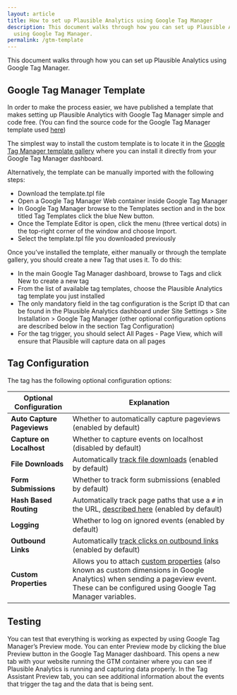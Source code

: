 ```yaml
---
layout: article
title: How to set up Plausible Analytics using Google Tag Manager
description: This document walks through how you can set up Plausible Analytics
  using Google Tag Manager.
permalink: /gtm-template
---
```

This document walks through how you can set up Plausible Analytics using Google Tag Manager.

## Google Tag Manager Template

In order to make the process easier, we have published a template that makes setting up Plausible Analytics with Google Tag Manager simple and code free. (You can find the source code for the Google Tag Manager template used [here](https://github.com/plausible/plausible-gtm-template))

The simplest way to install the custom template is to locate it in the [Google Tag Manager template gallery](https://tagmanager.google.com/gallery/#/) where you can install it directly from your Google Tag Manager dashboard.

Alternatively, the template can be manually imported with the following steps:
* Download the template.tpl file
* Open a Google Tag Manager Web container inside Google Tag Manager
* In Google Tag Manager browse to the Templates section and in the box titled Tag Templates click the blue New button.
* Once the Template Editor is open, click the menu (three vertical dots) in the top-right corner of the window and choose Import.
* Select the template.tpl file you downloaded previously

Once you’ve installed the template, either manually or through the template gallery, you should create a new Tag that uses it.  To do this:
* In the main Google Tag Manager dashboard, browse to Tags and click New to create a new tag
* From the list of available tag templates, choose the Plausible Analytics tag template you just installed
* The only mandatory field in the tag configuration is the Script ID that can be found in the Plausible Analytics dashboard under Site Settings > Site Installation > Google Tag Manager (other optional configuration options are described below in the section Tag Configuration)
* For the tag trigger, you should select All Pages - Page View, which will ensure that Plausible will capture data on all pages

## Tag Configuration

The tag has the following optional configuration options:

| **Optional Configuration** | **Explanation** |
|---------------------------|-----------------|
| **Auto Capture Pageviews**    | Whether to automatically capture pageviews (enabled by default) |
| **Capture on Localhost**      | Whether to capture events on localhost (disabled by default) |
| **File Downloads**            | Automatically [track file downloads](https://plausible.io/docs/file-downloads-tracking) (enabled by default) |
| **Form Submissions**          | Whether to track form submissions (enabled by default) |
| **Hash Based Routing**        | Automatically track page paths that use a `#` in the URL, [described here](https://plausible.io/docs/hash-based-routing) (enabled by default) |
| **Logging**                   | Whether to log on ignored events (enabled by default) |
| **Outbound Links**            | Automatically [track clicks on outbound links](https://plausible.io/docs/outbound-link-click-tracking) (enabled by default) |
| **Custom Properties**         | Allows you to attach [custom properties](https://plausible.io/docs/custom-props/introduction) (also known as custom dimensions in Google Analytics) when sending a pageview event. These can be configured using Google Tag Manager variables. |

## Testing

You can test that everything is working as expected by using Google Tag Manager’s Preview mode.  You can enter Preview mode by clicking the blue Preview button in the Google Tag Manager dashboard. This opens a new tab with your website running the GTM container where you can see if Plausible Analytics is running and capturing data properly. In the Tag Assistant Preview tab, you can see additional information about the events that trigger the tag and the data that is being sent.